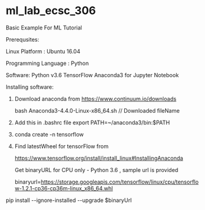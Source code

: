 # ml_lab_ecsc_306
Basic Example For ML Tutorial

Prerequsites:

Linux Platform : Ubuntu 16.04

Programming Language :
Python

Software:
Python v3.6
TensorFlow
Anaconda3 for Jupyter Notebook



Installing software:


1. Download anaconda from https://www.continuum.io/downloads

	bash Anaconda3-4.4.0-Linux-x86_64.sh  // Downloaded fileName

2. Add this in .bashrc file
	export PATH=~/anaconda3/bin:$PATH

3. conda create -n tensorflow

4. Find latestWheel for tensorFlow from 

	https://www.tensorflow.org/install/install_linux#InstallingAnaconda

	Get binaryURL for CPU only - Python 3.6 , sample url is provided

	binaryurl=https://storage.googleapis.com/tensorflow/linux/cpu/tensorflow-1.2.1-cp36-cp36m-linux_x86_64.whl

pip install --ignore-installed --upgrade $binaryUrl


